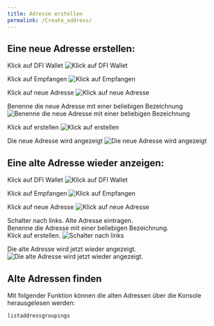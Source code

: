 ```yaml
---
title: Adresse erstellen
permalink: /Create_address/
---
```


## Eine neue Adresse erstellen:

Klick auf DFI Wallet
![Klick auf DFI Wallet](../media/Bildschirmfoto_2021-03-13_um_23.13.10.png)

Klick auf Empfangen
![Klick auf Empfangen](../media/Bildschirmfoto_2021-03-13_um_23.13.45.png)

Klick auf neue Adresse
![Klick auf neue Adresse](../media/Bildschirmfoto_2021-03-13_um_23.14.15.png)

Benenne die neue Adresse mit einer beliebigen Bezeichnung
![Benenne die neue Adresse mit einer beliebigen Bezeichnung](../media/Bildschirmfoto_2021-03-13_um_23.14.42.png)

Klick auf erstellen
![Klick auf erstellen](../media/Bildschirmfoto_2021-03-13_um_23.15.19.png)

Die neue Adresse wird angezeigt
![Die neue Adresse wird angezeigt](../media/Bildschirmfoto_2021-03-13_um_23.15.57.png)

## Eine alte Adresse wieder anzeigen:

Klick auf DFI Wallet
![Klick auf DFI Wallet](../media/Bildschirmfoto_2021-03-13_um_23.13.10.png)

Klick auf Empfangen
![Klick auf Empfangen](../media/Bildschirmfoto_2021-03-13_um_23.13.45.png)

Klick auf neue Adresse
![Klick auf neue Adresse](../media/Bildschirmfoto_2021-03-13_um_23.14.15.png)

Schalter nach links.
Alte Adresse eintragen.  
Benenne die Adresse mit einer beliebigen Bezeichnung.  
Klick auf erstellen.
![Schalter nach links](../media/Bildschirmfoto_2021-03-13_um_23.24.11.png)

Die alte Adresse wird jetzt wieder angezeigt.
![Die alte Adresse wird jetzt wieder angezeigt.](../media/Bildschirmfoto_2021-03-13_um_23.25.29.png)

## Alte Adressen finden

Mit folgender Funktion können die alten Adressen über die Konsole
herausgelesen werden:

`listaddressgroupings`
